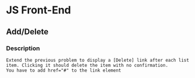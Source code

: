 # JS Front-End

## Add/Delete

### Description
    Extend the previous problem to display a [Delete] link after each list item. Clicking it should delete the item with no confirmation. 
    You have to add href="#" to the link element

